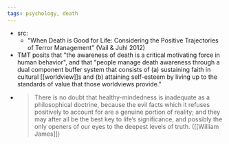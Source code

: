 ```yaml
---
tags: psychology, death
---
```


- src:
	- "When Death is Good for Life: Considering the Positive Trajectories of Terror Management" (Vail & Juhl 2012)
- TMT posits that "the awareness of death is a critical motivating force in human behavior", and that "people manage death awareness through a dual component buffer system that consists of (a) sustaining faith in cultural [[worldview]]s and (b) attaining self-esteem by living up to the standards of value that those worldviews provide."
- > There is no doubt that healthy-mindedness is inadequate as a philosophical doctrine, because the evil facts which it refuses positively to account for are a genuine portion of reality; and they may after all be the best key to life’s significance, and possibly the only openers of our eyes to the deepest levels of truth.
  ([[William James]])